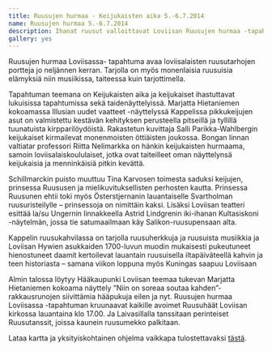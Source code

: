 ```yaml
---
title: Ruusujen hurmaa - Keijukaisten aika 5.-6.7.2014
name: Ruusujen hurmaa 5.-6.7.2014
description: Ihanat ruusut valloittavat Loviisan Ruusujen hurmaa -tapahtuman aikana. Ruusuja löytyy paitsi loviisalaisista ruusutarhoista myös runoissa, musiikissa ja taiteessa.
gallery: yes
---
```


Ruusujen hurmaa Loviisassa- tapahtuma avaa loviisalaisten ruusutarhojen portteja jo neljännen kerran. Tarjolla on myös monenlaisia ruusuisia elämyksiä niin musiikissa, taiteessa kuin tarjottimella.

Tapahtuman teemana on Keijukaisten aika ja keijukaiset ihastuttavat lukuisissa tapahtumissa sekä taidenäyttelyissä.  Marjatta Hietaniemen kokoamassa  Illusian uudet vaatteet -näyttelyssä  Kappelissa pikkukeijujen asut on valmistettu kestävän kehityksen perusteella pitseillä ja  tyllillä tuunatuista kirpparilöydöistä.  Rakastetun kuvittaja Salli Parikka-Wahlbergin  keijukaiset kirmailevat  monenmoisten öttiäisten  joukossa. Bongan linnan valtiatar professori Riitta Nelimarkka on hänkin keijukaisten hurmaama,  samoin loviisalaiskoululaiset, jotka ovat taiteilleet  oman näyttelynsä keijukaisia ja menninkäisiä pitkin kevättä.

Schillmarckin puisto muuttuu Tina Karvosen toimesta saduksi keijujen, prinsessa Ruususen ja mielikuvituksellisten perhosten kautta.  Prinsessa Ruusunen ehtii toki myös Österstjernanin lauantaiselle Svartholman ruusuristeilylle – prinsessoja on nimittäin  kaksi.  Lisäksi  Loviisan teatteri esittää  la/su Ungernin linnakkeella Astrid Lindgrenin iki-ihanan Kultasiskoni -näytelmän, jossa tie satumaailmaan käy Salikon-ruusupensaan alta.

Kappelin ruusukahvilassa on tarjolla ruusuherkkuja ja ruusuista musiikkia ja Loviisan Hywien asukkaiden  1700-luvun muodin mukaisesti pukeutuneet hienostuneet daamit kertoilevat  lauantain ruusuisella iltapäiväteellä kahvin ja teen historiasta – samana viikon loppuna myös  Kuningas saapuu Loviisaan

Almin talossa löytyy Hääkaupunki Loviisan  teemaa tukevan Marjatta  Hietaniemen kokoama näyttely  ”Niin on soreaa soutaa kahden”- rakkausrunojen siivittämia hääpukuja eilen ja nyt.  Ruusujen hurmaa Loviisassa -tapahtuman kruunaavat kaikille avoimet Ruusuhäät  Loviisan kirkossa lauantaina klo 17.00. Ja Laivasillalla tanssitaan perinteiset Ruusutanssit, joissa  kaunein ruusumekko palkitaan.

Lataa kartta ja yksityiskohtainen ohjelma vaikkapa tulostettavaksi [tästä](/ohjelma/ruusut/ruusukartta_ja_ohjelma.pdf).